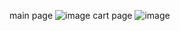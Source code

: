 main page
![image](https://user-images.githubusercontent.com/101500330/197385423-dfabcc4e-a74b-4ffc-8d3e-7d42a66585ea.png)
cart page
![image](https://user-images.githubusercontent.com/101500330/197385440-965898ab-2ba2-4d7d-9416-eefbcb56f3fc.png)
